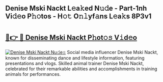 ## Denise Mski Nackt L𝚎a𝚔ed N𝚞𝚍e - Part-1nh Vi𝚍𝚎o P𝚑𝚘tos - H𝚘𝚝 O𝚗𝚕yf𝚊ns L𝚎a𝚔s 8P3v1

# <h2><a href="http://kf7h9up.oniu.top/?m=Denise+Mski+Nackt">🔗👉 🔴 Denise Mski Nackt P𝚑ot𝚘𝚜 V𝚒d𝚎o</a></h2>

[![Denise Mski Nackt Nu𝚍e𝚜](https://i.imgur.com/0qMVB7G.gif)](http://kf7h9up.oniu.top/?m=Denise+Mski+Nackt)
Social media influencer Denise Mski Nackt, known for disseminating dance and lifestyle information, featuring presentations and vlogs. Skilled animal trainer Denise Mski Nackt, celebrated for their remarkable abilities and accomplishments in training animals for performances.  
